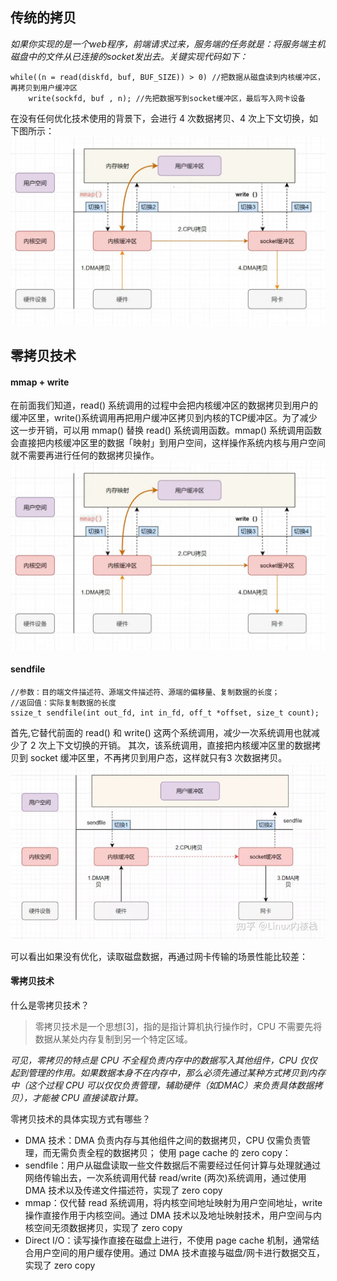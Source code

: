 ## 传统的拷贝

_如果你实现的是一个web程序，前端请求过来，服务端的任务就是：将服务端主机磁盘中的文件从已连接的socket发出去。关键实现代码如下：_  
```
while((n = read(diskfd, buf, BUF_SIZE)) > 0) //把数据从磁盘读到内核缓冲区，再拷贝到用户缓冲区
    write(sockfd, buf , n); //先把数据写到socket缓冲区，最后写入网卡设备
```
在没有任何优化技术使用的背景下，会进行 4 次数据拷贝、4 次上下文切换，如下图所示：
![4次上下文切换 & 4次拷贝](images/read_write_4steps.png)   

## 零拷贝技术  
#### mmap + write
在前面我们知道，read() 系统调用的过程中会把内核缓冲区的数据拷贝到用户的缓冲区里，write()系统调用再把用户缓冲区拷贝到内核的TCP缓冲区。为了减少这一步开销，可以用 mmap() 替换 read() 系统调用函数。mmap() 系统调用函数会直接把内核缓冲区里的数据「映射」到用户空间，这样操作系统内核与用户空间就不需要再进行任何的数据拷贝操作。
![2次上下文切换 & 3次拷贝](images/mmap_write.png)   

#### sendfile  
```
//参数：目的端文件描述符、源端文件描述符、源端的偏移量、复制数据的长度；
//返回值：实际复制数据的长度
ssize_t sendfile(int out_fd, int in_fd, off_t *offset, size_t count);
```
首先,它替代前面的 read() 和 write() 这两个系统调用，减少一次系统调用也就减少了 2 次上下文切换的开销。 其次，该系统调用，直接把内核缓冲区里的数据拷贝到 socket 缓冲区里，不再拷贝到用户态，这样就只有3 次数据拷贝。
![2次上下文切换 & 3次拷贝](images/sendfile_steps.jpg)   



可以看出如果没有优化，读取磁盘数据，再通过网卡传输的场景性能比较差：
#### 零拷贝技术
什么是零拷贝技术？   
> 零拷贝技术是一个思想[3]，指的是指计算机执行操作时，CPU 不需要先将数据从某处内存复制到另一个特定区域。

_可见，零拷贝的特点是 CPU 不全程负责内存中的数据写入其他组件，CPU 仅仅起到管理的作用。如果数据本身不在内存中，那么必须先通过某种方式拷贝到内存中（这个过程 CPU 可以仅仅负责管理，辅助硬件（如DMAC）来负责具体数据拷贝），才能被 CPU 直接读取计算。_  

零拷贝技术的具体实现方式有哪些？  
- DMA 技术：DMA 负责内存与其他组件之间的数据拷贝，CPU 仅需负责管理，而无需负责全程的数据拷贝；
使用 page cache 的 zero copy：
- sendfile：用户从磁盘读取一些文件数据后不需要经过任何计算与处理就通过网络传输出去，一次系统调用代替 read/write (两次)系统调用，通过使用 DMA 技术以及传递文件描述符，实现了 zero copy
- mmap：仅代替 read 系统调用，将内核空间地址映射为用户空间地址，write 操作直接作用于内核空间。通过 DMA 技术以及地址映射技术，用户空间与内核空间无须数据拷贝，实现了 zero copy
- Direct I/O：读写操作直接在磁盘上进行，不使用 page cache 机制，通常结合用户空间的用户缓存使用。通过 DMA 技术直接与磁盘/网卡进行数据交互，实现了 zero copy
